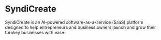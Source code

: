 # SyndiCreate
SyndiCreate is an AI-powered software-as-a-service (SaaS) platform designed to help entrepreneurs and business owners launch and grow their turnkey businesses with ease.

